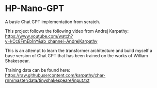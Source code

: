 # HP-Nano-GPT
A basic Chat GPT implementation from scratch.

This project follows the following video from Andrej Karpathy:
https://www.youtube.com/watch?v=kCc8FmEb1nY&ab_channel=AndrejKarpathy

This is an attempt to learn the transformer architecture and build myself a base version of Chat GPT that has been trained on the works of William Shakespear.

Training data can be found here:
https://raw.githubusercontent.com/karpathy/char-rnn/master/data/tinyshakespeare/input.txt
